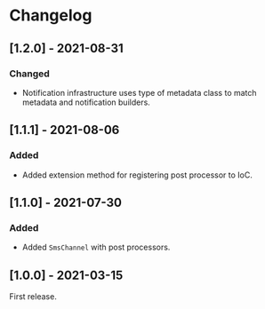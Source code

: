 # Changelog

## [1.2.0] - 2021-08-31

### Changed

- Notification infrastructure uses type of metadata class to match metadata and notification builders.

## [1.1.1] - 2021-08-06

### Added

- Added extension method for registering post processor to IoC.

## [1.1.0] - 2021-07-30

### Added

- Added `SmsChannel` with post processors.

## [1.0.0] - 2021-03-15

First release.
